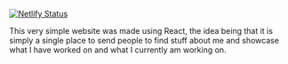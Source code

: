 [![Netlify Status](https://api.netlify.com/api/v1/badges/6c0e02a1-897b-4266-9fb8-b5f0e2073417/deploy-status)](https://app.netlify.com/sites/benjimanclarke/deploys)

This very simple website was made using React, the idea being that it is simply a single place to send people to find stuff about me and showcase what I have worked on and what I currently am working on.
